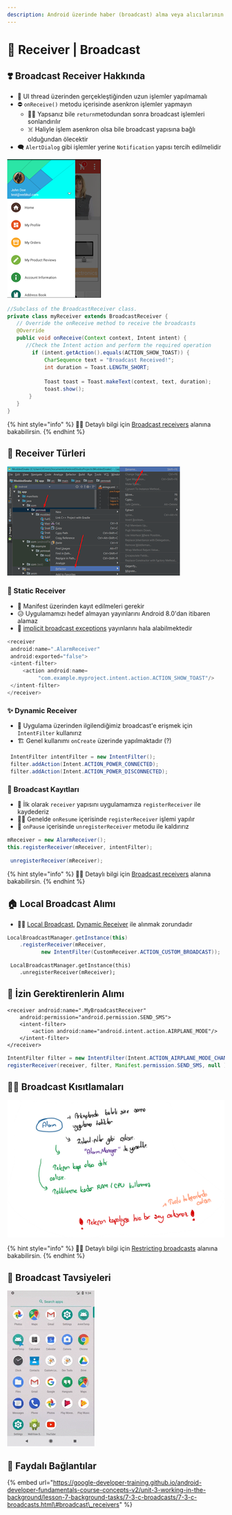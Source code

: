 ```yaml
---
description: Android üzerinde haber (broadcast) alma veya alıcılarının kullanımı
---
```


# 📡 Receiver \| Broadcast

## ❣️ Broadcast Receiver Hakkında

* 🚫 UI thread üzerinden gerçekleştiğinden uzun işlemler yapılmamalı
* ⛔  `onReceive()` metodu içerisinde asenkron işlemler yapmayın
  * 🤷‍♂️ Yapsanız bile `return`metodundan sonra broadcast işlemleri sonlandırılır
  * ☠️ Haliyle işlem asenkron olsa bile broadcast yapısına bağlı olduğundan ölecektir
* 🗨 `AlertDialog` gibi işlemler yerine `Notification` yapısı tercih edilmelidir

![](../../.gitbook/assets/image%20%282%29.png)

```java
//Subclass of the BroadcastReceiver class.
private class myReceiver extends BroadcastReceiver {
   // Override the onReceive method to receive the broadcasts
   @Override
   public void onReceive(Context context, Intent intent) {
      //Check the Intent action and perform the required operation
        if (intent.getAction().equals(ACTION_SHOW_TOAST)) {
            CharSequence text = "Broadcast Received!";
            int duration = Toast.LENGTH_SHORT;

            Toast toast = Toast.makeText(context, text, duration);
            toast.show();
       }
   }
}
```

{% hint style="info" %}
‍‍🧙‍♂ Detaylı bilgi için  [Broadcast receivers](https://google-developer-training.github.io/android-developer-fundamentals-course-concepts-v2/unit-3-working-in-the-background/lesson-7-background-tasks/7-3-c-broadcasts/7-3-c-broadcasts.html#broadcast_receivers) alanına bakabilirsin.
{% endhint %}

## 🔸 Receiver Türleri

![](../../.gitbook/assets/image%20%2833%29.png)

### 🎳 Static Receiver

* 📝 Manifest üzerinden kayıt edilmeleri gerekir
* 😥 Uygulamamızı hedef almayan yayınlarını Android 8.0'dan itibaren alamaz
* 🎈 [implicit broadcast exceptions](https://developer.android.com/guide/components/broadcast-exceptions) yayınlarını hala alabilmektedir

```java
<receiver
 android:name=".AlarmReceiver"
 android:exported="false">
 <intent-filter>
     <action android:name=    
          "com.example.myproject.intent.action.ACTION_SHOW_TOAST"/>
 </intent-filter>
</receiver>
```

### ✨ Dynamic Receiver

* 👀 Uygulama üzerinden ilgilendiğimiz broadcast'e erişmek için `IntentFilter` kullanırız
* 🏗️ Genel kullanımı `onCreate` üzerinde yapılmaktadır \(?\)

```java
 IntentFilter intentFilter = new IntentFilter();
 filter.addAction(Intent.ACTION_POWER_CONNECTED);
 filter.addAction(Intent.ACTION_POWER_DISCONNECTED);
```

### 🎫 Broadcast Kayıtları

* 🎌 İlk olarak `receiver` yapısını uygulamamıza `registerReceiver` ile kaydederiz
* 🙋‍♂️ Genelde `onResume` içerisinde `registerReceiver` işlemi yapılır
* 🚫 `onPause` içerisinde `unregisterReceiver` metodu ile kaldırırız

```java
mReceiver = new AlarmReceiver();
this.registerReceiver(mReceiver, intentFilter);
```

```java
 unregisterReceiver(mReceiver);
```

{% hint style="info" %}
‍🧙‍♂ Detaylı bilgi için  [Broadcast receivers](https://google-developer-training.github.io/android-developer-fundamentals-course-concepts-v2/unit-3-working-in-the-background/lesson-7-background-tasks/7-3-c-broadcasts/7-3-c-broadcasts.html#broadcast_receivers) alanına bakabilirsin.
{% endhint %}

## 🏠 Local Broadcast Alımı

* 👮‍♂️ [Local Broadcast](olusturma.md#local-broadcast-yerel), [Dynamic Receiver](receiver.md#dynamic-receiver) ile alınmak zorundadır

```java
LocalBroadcastManager.getInstance(this)
    .registerReceiver(mReceiver, 
           new IntentFilter(CustomReceiver.ACTION_CUSTOM_BROADCAST));
```

```text
 LocalBroadcastManager.getInstance(this)
    .unregisterReceiver(mReceiver);
```

## 🔏 İzin Gerektirenlerin Alımı

```markup
<receiver android:name=".MyBroadcastReceiver"
    android:permission="android.permission.SEND_SMS">
    <intent-filter>
        <action android:name="android.intent.action.AIRPLANE_MODE"/>
    </intent-filter>
</receiver>
```

```java
IntentFilter filter = new IntentFilter(Intent.ACTION_AIRPLANE_MODE_CHANGED);
registerReceiver(receiver, filter, Manifest.permission.SEND_SMS, null );
```

## 👮‍♂ Broadcast Kısıtlamaları

![](../../.gitbook/assets/image%20%2857%29.png)

{% hint style="info" %}
‍🧙‍♂ Detaylı bilgi için  [Restricting broadcasts](https://google-developer-training.github.io/android-developer-fundamentals-course-concepts-v2/unit-3-working-in-the-background/lesson-7-background-tasks/7-3-c-broadcasts/7-3-c-broadcasts.html#restricting_broadcasts) alanına bakabilirsin.
{% endhint %}

## 🌟 Broadcast Tavsiyeleri

![](../../.gitbook/assets/image%20%2840%29.png)

## 🔗 Faydalı Bağlantılar

{% embed url="https://google-developer-training.github.io/android-developer-fundamentals-course-concepts-v2/unit-3-working-in-the-background/lesson-7-background-tasks/7-3-c-broadcasts/7-3-c-broadcasts.html\#broadcast\_receivers" %}

